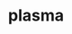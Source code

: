 ---
title: "plasma"
layout: cache
categories: [package, v0.18.0]
meta: {"versions": ["21.8.29"], "compilers": ["gcc@=7.5.0"], "oss": ["ubuntu18.04"], "platforms": ["linux"], "targets": ["x86_64"], "stacks": ["e4s", "root"], "num_specs": 1, "num_specs_by_stack": {"root": 1, "e4s": 1}}
spec_details: [{"hash": "xxz5srujtmg4aeoz2vnshwtxe5pfuqki", "compiler": "gcc@=7.5.0", "versions": ["21.8.29"], "os": "ubuntu18.04", "platform": "linux", "target": "x86_64", "variants": ["build_type=RelWithDebInfo", "~ipo", "~lua", "+shared"], "stacks": ["root", "e4s"], "size": "-", "tarball": "https://binaries.spack.io/v0.18.0/build_cache/linux-ubuntu18.04-x86_64/gcc-7.5.0/plasma-21.8.29/linux-ubuntu18.04-x86_64-gcc-7.5.0-plasma-21.8.29-xxz5srujtmg4aeoz2vnshwtxe5pfuqki.spack"}]
---